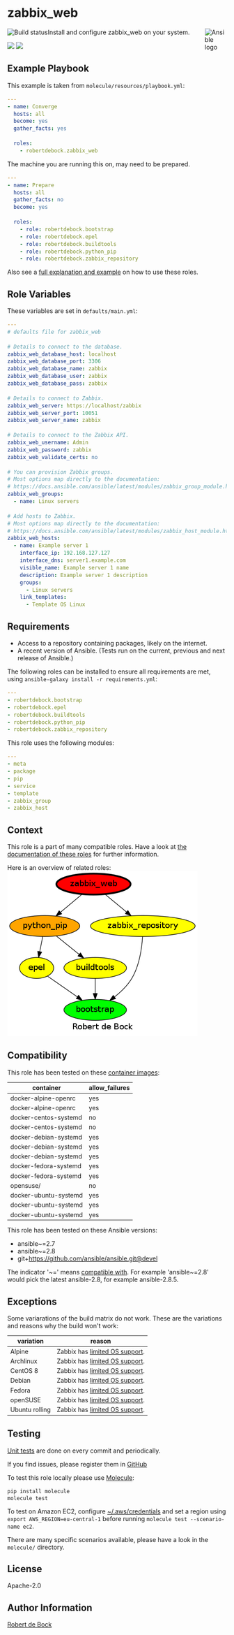 zabbix_web
=========

<img src="https://docs.ansible.com/ansible-tower/3.2.4/html_ja/installandreference/_static/images/logo_invert.png" width="10%" height="10%" alt="Ansible logo" align="right"/>
<a href="https://travis-ci.org/robertdebock/ansible-role-zabbix_web"><img src="https://travis-ci.org/robertdebock/ansible-role-zabbix_web.svg?branch=master" alt="Build status" align="left"/></a>

Install and configure zabbix_web on your system.

<img src="https://img.shields.io/ansible/role/d/35789"/>
<img src="https://img.shields.io/ansible/quality/35789"/>

Example Playbook
----------------

This example is taken from `molecule/resources/playbook.yml`:
```yaml
---
- name: Converge
  hosts: all
  become: yes
  gather_facts: yes

  roles:
    - robertdebock.zabbix_web
```

The machine you are running this on, may need to be prepared.
```yaml
---
- name: Prepare
  hosts: all
  gather_facts: no
  become: yes

  roles:
    - role: robertdebock.bootstrap
    - role: robertdebock.epel
    - role: robertdebock.buildtools
    - role: robertdebock.python_pip
    - role: robertdebock.zabbix_repository
```

Also see a [full explanation and example](https://robertdebock.nl/how-to-use-these-roles.html) on how to use these roles.

Role Variables
--------------

These variables are set in `defaults/main.yml`:
```yaml
---
# defaults file for zabbix_web

# Details to connect to the database.
zabbix_web_database_host: localhost
zabbix_web_database_port: 3306
zabbix_web_database_name: zabbix
zabbix_web_database_user: zabbix
zabbix_web_database_pass: zabbix

# Details to connect to Zabbix.
zabbix_web_server: https://localhost/zabbix
zabbix_web_server_port: 10051
zabbix_web_server_name: zabbix

# Details to connect to the Zabbix API.
zabbix_web_username: Admin
zabbix_web_password: zabbix
zabbix_web_validate_certs: no

# You can provision Zabbix groups.
# Most options map directly to the documentation:
# https://docs.ansible.com/ansible/latest/modules/zabbix_group_module.html
zabbix_web_groups:
  - name: Linux servers

# Add hosts to Zabbix.
# Most options map directly to the documentation:
# https://docs.ansible.com/ansible/latest/modules/zabbix_host_module.html
zabbix_web_hosts:
  - name: Example server 1
    interface_ip: 192.168.127.127
    interface_dns: server1.example.com
    visible_name: Example server 1 name
    description: Example server 1 description
    groups:
      - Linux servers
    link_templates:
      - Template OS Linux
```

Requirements
------------

- Access to a repository containing packages, likely on the internet.
- A recent version of Ansible. (Tests run on the current, previous and next release of Ansible.)

The following roles can be installed to ensure all requirements are met, using `ansible-galaxy install -r requirements.yml`:

```yaml
---
- robertdebock.bootstrap
- robertdebock.epel
- robertdebock.buildtools
- robertdebock.python_pip
- robertdebock.zabbix_repository

```

This role uses the following modules:
```yaml
---
- meta
- package
- pip
- service
- template
- zabbix_group
- zabbix_host
```

Context
-------

This role is a part of many compatible roles. Have a look at [the documentation of these roles](https://robertdebock.nl/) for further information.

Here is an overview of related roles:
![dependencies](https://raw.githubusercontent.com/robertdebock/drawings/artifacts/zabbix_web.png "Dependency")


Compatibility
-------------

This role has been tested on these [container images](https://hub.docker.com/):

|container|allow_failures|
|---------|--------------|
|docker-alpine-openrc|yes|
|docker-alpine-openrc|yes|
|docker-centos-systemd|no|
|docker-centos-systemd|no|
|docker-debian-systemd|yes|
|docker-debian-systemd|yes|
|docker-debian-systemd|yes|
|docker-fedora-systemd|yes|
|docker-fedora-systemd|yes|
|opensuse/|no|
|docker-ubuntu-systemd|yes|
|docker-ubuntu-systemd|yes|
|docker-ubuntu-systemd|yes|

This role has been tested on these Ansible versions:

- ansible~=2.7
- ansible~=2.8
- git+https://github.com/ansible/ansible.git@devel

The indicator '~=' means [compatible with](https://www.python.org/dev/peps/pep-0440/#compatible-release). For example 'ansible~=2.8' would pick the latest ansible-2.8, for example ansible-2.8.5.

Exceptions
----------

Some variarations of the build matrix do not work. These are the variations and reasons why the build won't work:

| variation                 | reason                 |
|---------------------------|------------------------|
| Alpine | Zabbix has [limited OS support](https://www.zabbix.com/download). |
| Archlinux | Zabbix has [limited OS support](https://www.zabbix.com/download). |
| CentOS 8 | Zabbix has [limited OS support](https://www.zabbix.com/download). |
| Debian | Zabbix has [limited OS support](https://www.zabbix.com/download). |
| Fedora | Zabbix has [limited OS support](https://www.zabbix.com/download). |
| openSUSE | Zabbix has [limited OS support](https://www.zabbix.com/download). |
| Ubuntu rolling | Zabbix has [limited OS support](https://www.zabbix.com/download). |



Testing
-------

[Unit tests](https://travis-ci.org/robertdebock/ansible-role-zabbix_web) are done on every commit and periodically.

If you find issues, please register them in [GitHub](https://github.com/robertdebock/ansible-role-zabbix_web/issues)

To test this role locally please use [Molecule](https://github.com/ansible/molecule):
```
pip install molecule
molecule test
```

To test on Amazon EC2, configure [~/.aws/credentials](https://docs.aws.amazon.com/sdk-for-java/v1/developer-guide/credentials.html) and set a region using `export AWS_REGION=eu-central-1` before running `molecule test --scenario-name ec2`.

There are many specific scenarios available, please have a look in the `molecule/` directory.

License
-------

Apache-2.0


Author Information
------------------

[Robert de Bock](https://robertdebock.nl/)
